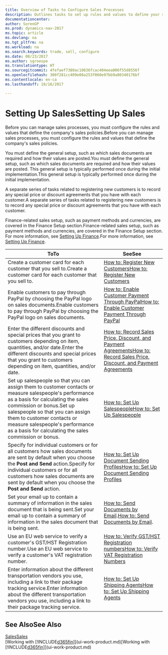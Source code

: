 ```yaml
---
title: Overview of Tasks to Configure Sales Processes
description: Outlines tasks to set up rules and values to define your sales policies and processes.
documentationcenter: 
author: SorenGP
ms.prod: dynamics-nav-2017
ms.topic: article
ms.devlang: na
ms.tgt_pltfrm: na
ms.workload: na
ms.search.keywords: trade, sell, configure
ms.date: 08/23/2017
ms.author: sgroespe
ms.translationtype: HT
ms.sourcegitcommit: 4fefaef7380ac10836fcac404eea006f55d8556f
ms.openlocfilehash: 300f281cc409e08a253f060e97bb9a80340176bf
ms.contentlocale: en-ca
ms.lasthandoff: 10/16/2017

---
```

# <a name="setting-up-sales"></a><span data-ttu-id="8eb4c-103">Setting Up Sales</span><span class="sxs-lookup"><span data-stu-id="8eb4c-103">Setting Up Sales</span></span>
<span data-ttu-id="8eb4c-104">Before you can manage sales processes, you must configure the rules and values that define the company's sales policies.</span><span class="sxs-lookup"><span data-stu-id="8eb4c-104">Before you can manage sales processes, you must configure the rules and values that define the company's sales policies.</span></span>

<span data-ttu-id="8eb4c-105">You must define the general setup, such as which sales documents are required and how their values are posted.</span><span class="sxs-lookup"><span data-stu-id="8eb4c-105">You must define the general setup, such as which sales documents are required and how their values are posted.</span></span> <span data-ttu-id="8eb4c-106">This general setup is typically performed once during the initial implementation.</span><span class="sxs-lookup"><span data-stu-id="8eb4c-106">This general setup is typically performed once during the initial implementation.</span></span>

<span data-ttu-id="8eb4c-107">A separate series of tasks related to registering new customers is to record any special price or discount agreements that you have with each customer.</span><span class="sxs-lookup"><span data-stu-id="8eb4c-107">A separate series of tasks related to registering new customers is to record any special price or discount agreements that you have with each customer.</span></span>

<span data-ttu-id="8eb4c-108">Finance-related sales setup, such as payment methods and currencies, are covered in the Finance Setup section.</span><span class="sxs-lookup"><span data-stu-id="8eb4c-108">Finance-related sales setup, such as payment methods and currencies, are covered in the Finance Setup section.</span></span> <span data-ttu-id="8eb4c-109">For more information, see [Setting Up Finance](finance-setup-finance.md).</span><span class="sxs-lookup"><span data-stu-id="8eb4c-109">For more information, see [Setting Up Finance](finance-setup-finance.md).</span></span>

| <span data-ttu-id="8eb4c-110">To</span><span class="sxs-lookup"><span data-stu-id="8eb4c-110">To</span></span> | <span data-ttu-id="8eb4c-111">See</span><span class="sxs-lookup"><span data-stu-id="8eb4c-111">See</span></span> |
| --- | --- |
| <span data-ttu-id="8eb4c-112">Create a customer card for each customer that you sell to.</span><span class="sxs-lookup"><span data-stu-id="8eb4c-112">Create a customer card for each customer that you sell to.</span></span> |[<span data-ttu-id="8eb4c-113">How to: Register New Customers</span><span class="sxs-lookup"><span data-stu-id="8eb4c-113">How to: Register New Customers</span></span>](sales-how-register-new-customers.md) |
| <span data-ttu-id="8eb4c-114">Enable customers to pay through PayPal by choosing the PayPal logo on sales documents.</span><span class="sxs-lookup"><span data-stu-id="8eb4c-114">Enable customers to pay through PayPal by choosing the PayPal logo on sales documents.</span></span> |[<span data-ttu-id="8eb4c-115">How to: Enable Customer Payment Through PayPal</span><span class="sxs-lookup"><span data-stu-id="8eb4c-115">How to: Enable Customer Payment Through PayPal</span></span>](sales-how-enable-payment-service-extensions.md) |
| <span data-ttu-id="8eb4c-116">Enter the different discounts and special prices that you grant to customers depending on item, quantities, and/or date.</span><span class="sxs-lookup"><span data-stu-id="8eb4c-116">Enter the different discounts and special prices that you grant to customers depending on item, quantities, and/or date.</span></span> |[<span data-ttu-id="8eb4c-117">How to: Record Sales Price, Discount, and Payment Agreements</span><span class="sxs-lookup"><span data-stu-id="8eb4c-117">How to: Record Sales Price, Discount, and Payment Agreements</span></span>](sales-how-record-sales-price-discount-payment-agreements.md) |
| <span data-ttu-id="8eb4c-118">Set up salespeople so that you can assign them to customer contacts or measure salespeople's performance as a basis for calculating the sales commission or bonus.</span><span class="sxs-lookup"><span data-stu-id="8eb4c-118">Set up salespeople so that you can assign them to customer contacts or measure salespeople's performance as a basis for calculating the sales commission or bonus.</span></span> |[<span data-ttu-id="8eb4c-119">How to: Set Up Salespeople</span><span class="sxs-lookup"><span data-stu-id="8eb4c-119">How to: Set Up Salespeople</span></span>](sales-how-setup-salespeople.md) |
| <span data-ttu-id="8eb4c-120">Specify for individual customers or for all customers how sales documents are sent by default when you choose the **Post and Send** action.</span><span class="sxs-lookup"><span data-stu-id="8eb4c-120">Specify for individual customers or for all customers how sales documents are sent by default when you choose the **Post and Send** action.</span></span> |[<span data-ttu-id="8eb4c-121">How to: Set Up Document Sending Profiles</span><span class="sxs-lookup"><span data-stu-id="8eb4c-121">How to: Set Up Document Sending Profiles</span></span>](sales-how-setup-document-send-profiles.md) |
| <span data-ttu-id="8eb4c-122">Set your email up to contain a summary of information in the sales document that is being sent.</span><span class="sxs-lookup"><span data-stu-id="8eb4c-122">Set your email up to contain a summary of information in the sales document that is being sent.</span></span> |<span data-ttu-id="8eb4c-123">[How to: Send Documents by Email](ui-how-send-documents-email.md).</span><span class="sxs-lookup"><span data-stu-id="8eb4c-123">[How to: Send Documents by Email](ui-how-send-documents-email.md).</span></span> |
|<span data-ttu-id="8eb4c-124">Use an EU web service to verify a customer's GST/HST Registration number.</span><span class="sxs-lookup"><span data-stu-id="8eb4c-124">Use an EU web service to verify a customer's VAT registration number.</span></span>|[<span data-ttu-id="8eb4c-125">How to: Verify GST/HST Registration numbers</span><span class="sxs-lookup"><span data-stu-id="8eb4c-125">How to: Verify VAT Registration Numbers</span></span>](sales-how-to-verify-vat-registration-numbers.md)|
|<span data-ttu-id="8eb4c-126">Enter information about the different transportation vendors you use, including a link to their package tracking service.</span><span class="sxs-lookup"><span data-stu-id="8eb4c-126">Enter information about the different transportation vendors you use, including a link to their package tracking service.</span></span>|[<span data-ttu-id="8eb4c-127">How to: Set Up Shipping Agents</span><span class="sxs-lookup"><span data-stu-id="8eb4c-127">How to: Set Up Shipping Agents</span></span>](sales-how-to-set-up-shipping-agents.md)|

## <a name="see-also"></a><span data-ttu-id="8eb4c-128">See Also</span><span class="sxs-lookup"><span data-stu-id="8eb4c-128">See Also</span></span>
[<span data-ttu-id="8eb4c-129">Sales</span><span class="sxs-lookup"><span data-stu-id="8eb4c-129">Sales</span></span>](sales-manage-sales.md)  
<span data-ttu-id="8eb4c-130">[Working with [!INCLUDE[d365fin](includes/d365fin_md.md)]](ui-work-product.md)</span><span class="sxs-lookup"><span data-stu-id="8eb4c-130">[Working with [!INCLUDE[d365fin](includes/d365fin_md.md)]](ui-work-product.md)</span></span>

